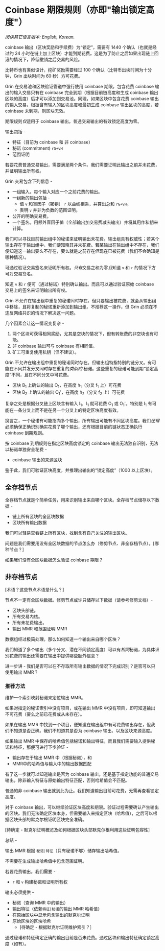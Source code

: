# Coinbase 期限规则（亦即"输出锁定高度"）

*阅读其它语言版本: [English](../coinbase_maturity.md), [Korean](coinbase_maturity_KR.md).*

coinbase 输出（区块奖励和手续费）为“锁定”，需要有 1440 个确认（也就是经过约 24 小时在链上加上区块）才能到期花费。这是为了防止之后如果出现链上回滚的情况下，降低撤销之后交易的风险。

比特币也有类似设计，挖矿奖励需要经过 100 个确认（比特币出块时间为十分钟，Grin 出块时间为 60 秒）方可花费。

Grin 在交易池和区块验证管道中强行使用 coinbase 期限。包含花费 coinbase 输出的输入交易只有在 coinbase 完全到期（根据目前链高度和生成 coinbase 输出区块的高度）后才可以添加到交易池。同理，如果区块中包含花费 coinbase 输出的输入交易，根据含有输入的区块高度和最初生成 coinbase 输出区块的高度，若 coinbase 未到期，则区块无效。

期限规则*仅*适用于 coinbase 输出。普通交易输出的有效锁定高度为零。

输出包括 -

* 特征（目前为 coinbase 和 非 coinbase）
* 秘诺 (commitment) `rG+vH`
* 范围证明

若要花费普通交易输出，需要满足两个条件。我们需要证明此输出之前并未花费，并证明输出所有权。

Grin 交易包含下列信息 -

* 一组输入。每个输入对应一个之前花费的输出。
* 一组新的输出包括 -
  * 值 `v` 和盲因子（密钥） `r` 以曲线相乘，并算出总和 `rG+vH`。
  * 表明 `v` 并非为负数的范围证明。
* 公开的明确交易费。
* 一个签名。用额外盲因子值（全部输出加交易费减去输出）并将其用作私钥来计算。

我们可以寻找目前输出组中的秘诺来证明输出未花费。输出组具有权威性；若某个输出存在于输出组中，我们便知晓其并未花费。若某输出在输出组中不存在，我们便知道这一输出要么不存在，要么就是之前存在但现在已被花费（我们不会确知是哪种情况）。

可通过验证交易签名来证明所有权。*只有*交易之和为零*且*知道 `v` 和 `r` 的情况下方可对交易签名。

知道 `v` 和 `r` 便可（通过秘诺）特别确认输出。而且可以通过验证原始 coinbase 交易上的签名来证明输出所有权。

Grin 不允许在输出组中重复的秘诺同时存在。但只要输出被花费，就会从输出组中移除，且将复制的秘诺重新添加到输出组。不推荐这一操作，但 Grin 必须在不违反网络共识的情况下解决这一问题。

几个因素会让这一情况变复杂 -

1. 两个区块可获得相同奖励，尤其是空块的情况下，但有转账费的非空块也有可能。
1. 非 coinbase 输出可与 coinbase 有相同值。
1. 矿工可重复使用私钥（但不建议）。

Grin 不允许在输出组中重复的秘诺同时存在。但输出组特指特别的链分叉。有可能在不同并发分叉同时存在重复的*类似的* 秘诺。这些重复的秘诺可能到期“锁定高度”不同，且在不同分叉中可花费。

* 区块 B<sub>1</sub> 上确认的输出 O<sub>1</sub>，在高度 h<sub>1</sub>（分叉 f<sub>1</sub> 上）可花费
* 区块 B<sub>2</sub> 上确认的输出 O<sub>1</sub>'，在高度 h<sub>2</sub>（分叉 f<sub>2</sub> 上）可花费

复杂之处是根据分叉链上区块含有输入 I<sub>1</sub>，I<sub>1</sub> 就可花费 O<sub>1</sub> 或 O<sub>1</sub>'。特别是 I<sub>1</sub> 有可能在一条分叉上而不是在另一个分叉上的特定区块高度有效。

换言之，一个秘诺有可能指向多个输出，所有输出可能有不同区块高度。我们*还得*必须确保正确识别确实花费了哪个输出，还有根据目前的链状态正确执行 coinbase 到期规则。

按 coinbase 到期规则在指定区块高度锁定的 coinbase 输出无法独自识别，无法以秘诺单独安全花费 -

* coinbase 输出的来源区块

鉴于此，我们可验证区块高度，并推理出输出的“锁定高度”（1000 以上区块）。

## 全存档节点

全存档节点就是个简单任务，用来识别输出来自哪个区块。全存档节点储存以下数据 -

* 链上所有区块的全区块数据
* 区块所有输出数据

我们可以轻易查看链上所有区块，找到含有自己关注的输出区块。

问题是我们需要用没有全区块数据的节点怎么办（修剪节点、非全存档节点）。[哪种节点？]

如果我们没有全区块数据怎么验证 coinbase 期限？

## 非存档节点

[术语？这些节点术语是什么？]

节点不一定有全区块数据。修剪节点或许只储存以下数据（请参考修剪文档）-

* 区块头部链。
* 所有交易内核。
* 所有未花费输出。
* 输出 MMR 和范围证明 MMR

数据组经过极简处理，那么如何知道一个输出来自哪个区块？

我们知道了多个输出（多个分叉、潜在不同锁定高度）可以有*相同*秘诺，为具体识别花费的输出还需要在输出中提供哪些额外信息？

进一步讲 - 我们是否可以在不存取所有输出数据的情况下完成识别？是否可以只使用输出 MMR？

### 推荐方法

维护一个索引映射秘诺来定位输出 MMR。

如果对指定的秘诺索引中没有项目，或在输出 MMR 中没有项目，即可知道输出不可花费（要么之前已花费或从未存在）。

如果在输出 MMR 中找到一个项目，便知道在输出组中有可花费输出存在，但我们不知道是否正确。我们不知道其是否为 coinbase 输出，以及区块来源高度。

如果输出 MMR 中保存的哈希值包括秘诺和输出特征，而且我们需要输入提供秘诺和特征，那便可进行下步验证 -

* 输出存在于输出 MMR 中（根据秘诺），和
* MMR中的哈希值与输入中的输出数据匹配

有了这一步就可以知道输出是否为 coinbase 输出，还是基于指定功能的普通交易输出。除非输入特征与原始输出特征匹配，否则哈希值会不匹配。


普通的非 coinbase 输出就到此为止。我们知道输出目前可花费，无需再查看锁定高度。

对于 coinbase 输出，可以继续验证区块高度和期限。验证过程需要确认产生输出的区块。我们无法确定区块本身，但需要输入来指定区块（哈希值），之后可以根据区块头部的默克尔根证明区块完全准确。

[待确定 - 默克尔证明概览及如何根据区块头部默克尔根利用这些证明包容性]

总结 -

输出 MMR 根据 `秘诺|特征`（只有秘诺不够）储存输出哈希值。

不需要在生成输出哈希值中包含范围证明。

若要花费输出，我们需要 -

* `r` 和 `v` 构建秘诺和证明所有权

输出必须提供 -

* 秘诺（查询 MMR 中的输出）
* 输出特征（依赖`特征|秘诺`的输出 MMR 哈希值）
* 在原始区块中显示包含输出的默克尔证明
* 原始区块的区块哈希
  * [待确定 - 根据默克尔证明维护索引？]

通过秘诺和特征确定正确的输出目前是否未花费。通过区块和输出特征确定锁定高度（如有）。
